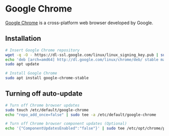 # Google Chrome

[Google Chrome](https://www.google.com/chrome) is a cross-platform web browser developed by Google.

## Installation

```sh
# Insert Google Chrome repository
wget -q -O - https://dl-ssl.google.com/linux/linux_signing_key.pub | sudo apt-key add -
echo 'deb [arch=amd64] http://dl.google.com/linux/chrome/deb/ stable main' | sudo tee /etc/apt/sources.list.d/google-chrome.list
sudo apt update

# Install Google Chrome
sudo apt install google-chrome-stable
```

## Turning off auto-update

```sh
# Turn off Chrome browser updates
sudo touch /etc/default/google-chrome
echo "repo_add_once=false" | sudo tee -a /etc/default/google-chrome

# Turn off Chrome browser component updates (Optional)
echo '{"ComponentUpdatesEnabled":"false"}' | sudo tee /etc/opt/chrome/policies/managed/component_update.json
```
